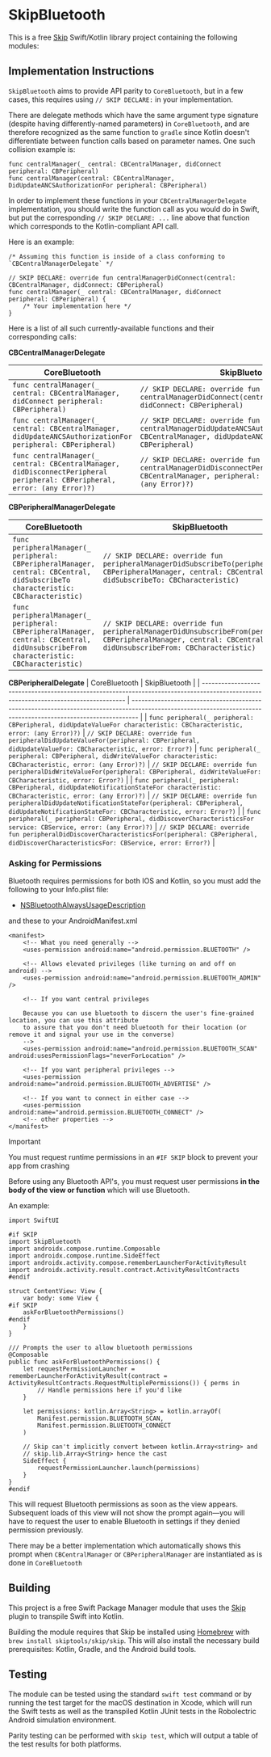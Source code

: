 # SkipBluetooth

This is a free [Skip](https://skip.tools) Swift/Kotlin library project containing the following modules:

## Implementation Instructions

`SkipBluetooth` aims to provide API parity to `CoreBluetooth`, but in a few cases, this requires using `// SKIP DECLARE:` in your implementation.

There are delegate methods which have the same argument type signature (despite having differently-named parameters) in `CoreBluetooth`, and are therefore recognized as the same function to `gradle` since Kotlin doesn't differentiate between function calls based on parameter names. One such collision example is:

```
func centralManager(_ central: CBCentralManager, didConnect peripheral: CBPeripheral)
func centralManager(central: CBCentralManager, DidUpdateANCSAuthorizationFor peripheral: CBPeripheral)
```

In order to implement these functions in your `CBCentralManagerDelegate` implementation, you should write the function call as you would do in Swift, but put the corresponding `// SKIP DECLARE: ...` line above that function which corresponds to the Kotlin-compliant API call.

Here is an example:

```
/* Assuming this function is inside of a class conforming to `CBCentralManagerDelegate` */

// SKIP DECLARE: override fun centralManagerDidConnect(central: CBCentralManager, didConnect: CBPeripheral)
func centralManager(_ central: CBCentralManager, didConnect peripheral: CBPeripheral) {
    /* Your implementation here */
}
```

Here is a list of all such currently-available functions and their corresponding calls:

**CBCentralManagerDelegate**

| CoreBluetooth                                                                                                             | SkipBluetooth                                                                                                                                       |
| ------------------------------------------------------------------------------------------------------------------------- | --------------------------------------------------------------------------------------------------------------------------------------------------- |
| `func centralManager(_ central: CBCentralManager, didConnect peripheral: CBPeripheral)`                                   | `// SKIP DECLARE: override fun centralManagerDidConnect(central: CBCentralManager, didConnect: CBPeripheral)`                                       |
| `func centralManager(_ central: CBCentralManager, didUpdateANCSAuthorizationFor peripheral: CBPeripheral)`                | `// SKIP DECLARE: override fun centralManagerDidUpdateANCSAuthorizationFor(central: CBCentralManager, didUpdateANCSAuthorizationFor: CBPeripheral)` |
| `func centralManager(_ central: CBCentralManager, didDisconnectPeripheral peripheral: CBPeripheral, error: (any Error)?)` | `// SKIP DECLARE: override fun centralManagerDidDisconnectPeripheral(central: CBCentralManager, peripheral: CBPeripheral, error: (any Error)?)`     |

**CBPeripheralManagerDelegate**

| CoreBluetooth                                                                                                                        | SkipBluetooth                                                                                                                                                  |
| ------------------------------------------------------------------------------------------------------------------------------------ | -------------------------------------------------------------------------------------------------------------------------------------------------------------- |
| `func peripheralManager(_ peripheral: CBPeripheralManager, central: CBCentral, didSubscribeTo characteristic: CBCharacteristic)`     | `// SKIP DECLARE: override fun peripheralManagerDidSubscribeTo(peripheral: CBPeripheralManager, central: CBCentral, didSubscribeTo: CBCharacteristic)`         |
| `func peripheralManager(_ peripheral: CBPeripheralManager, central: CBCentral, didUnsubscribeFrom characteristic: CBCharacteristic)` | `// SKIP DECLARE: override fun peripheralManagerDidUnsubscribeFrom(peripheral: CBPeripheralManager, central: CBCentral, didUnsubscribeFrom: CBCharacteristic)` |

**CBPeripheralDelegate**
| CoreBluetooth | SkipBluetooth |
| ------------------------------------------------------------------------------------------------------------------------------------ | -------------------------------------------------------------------------------------------------------------------------------------------------------------- |
| `func peripheral(_ peripheral: CBPeripheral, didUpdateValueFor characteristic: CBCharacteristic, error: (any Error)?)` | `// SKIP DECLARE: override fun peripheralDidUpdateValueFor(peripheral: CBPeripheral, didUpdateValueFor: CBCharacteristic, error: Error?)`
| `func peripheral(_ peripheral: CBPeripheral, didWriteValueFor characteristic: CBCharacteristic, error: (any Error)?)` | `// SKIP DECLARE: override fun peripheralDidWriteValueFor(peripheral: CBPeripheral, didWriteValueFor: CBCharacteristic, error: Error?)` |
| `func peripheral(_ peripheral: CBPeripheral, didUpdateNotificationStateFor characteristic: CBCharacteristic, error: (any Error)?)` | `// SKIP DECLARE: override fun peripheralDidUpdateNotificationStateFor(peripheral: CBPeripheral, didUpdateNotificationStateFor: CBCharacteristic, error: Error?)` |
| `func peripheral(_ peripheral: CBPeripheral, didDiscoverCharacteristicsFor service: CBService, error: (any Error)?)` | `// SKIP DECLARE: override fun peripheralDidDiscoverCharacteristicsFor(peripheral: CBPeripheral, didDiscoverCharacteristicsFor: CBService, error: Error?)` |

### Asking for Permissions

Bluetooth requires permissions for both IOS and Kotlin, so you must add the following to your Info.plist file:

- [NSBluetoothAlwaysUsageDescription](https://developer.apple.com/documentation/bundleresources/information_property_list/nsbluetoothalwaysusagedescription)

and these to your AndroidManifest.xml

```
<manifest>
    <!-- What you need generally -->
    <uses-permission android:name="android.permission.BLUETOOTH" />

    <!-- Allows elevated privileges (like turning on and off on android) -->
    <uses-permission android:name="android.permission.BLUETOOTH_ADMIN" />

    <!-- If you want central privileges

    Because you can use bluetooth to discern the user's fine-grained location, you can use this attribute
    to assure that you don't need bluetooth for their location (or remove it and signal your use in the converse)
    -->
    <uses-permission android:name="android.permission.BLUETOOTH_SCAN" android:usesPermissionFlags="neverForLocation" />

    <!-- If you want peripheral privileges -->
    <uses-permission android:name="android.permission.BLUETOOTH_ADVERTISE" />

    <!-- If you want to connect in either case -->
    <uses-permission android:name="android.permission.BLUETOOTH_CONNECT" />
    <!-- other properties -->
</manifest>
```

> [!IMPORTANT]
> You must request runtime permissions in an `#IF SKIP` block to prevent your app from crashing

Before using any Bluetooth API's, you must request user permissions **in the body of the view or function**
which will use Bluetooth.

An example:

```
import SwiftUI

#if SKIP
import SkipBluetooth
import androidx.compose.runtime.Composable
import androidx.compose.runtime.SideEffect
import androidx.activity.compose.rememberLauncherForActivityResult
import androidx.activity.result.contract.ActivityResultContracts
#endif

struct ContentView: View {
    var body: some View {
#if SKIP
    askForBluetoothPermissions()
#endif
    }
}

/// Prompts the user to allow bluetooth permissions
@Composable
public func askForBluetoothPermissions() {
    let requestPermissionLauncher = rememberLauncherForActivityResult(contract = ActivityResultContracts.RequestMultiplePermissions()) { perms in
        // Handle permissions here if you'd like
    }

    let permissions: kotlin.Array<String> = kotlin.arrayOf(
        Manifest.permission.BLUETOOTH_SCAN,
        Manifest.permission.BLUETOOTH_CONNECT
    )

    // Skip can't implicitly convert between kotlin.Array<string> and
    // skip.lib.Array<String> hence the cast
    SideEffect {
        requestPermissionLauncher.launch(permissions)
    }
}
#endif
```

This will request Bluetooth permissions as soon as the view appears. Subsequent loads of this view will
not show the prompt again—you will have to request the user to enable Bluetooth in settings if they denied
permission previously.

There may be a better implementation which automatically shows this prompt when `CBCentralManager` or
`CBPeripheralManager` are instantiated as is done in `CoreBluetooth`

## Building

This project is a free Swift Package Manager module that uses the
[Skip](https://skip.tools) plugin to transpile Swift into Kotlin.

Building the module requires that Skip be installed using
[Homebrew](https://brew.sh) with `brew install skiptools/skip/skip`.
This will also install the necessary build prerequisites:
Kotlin, Gradle, and the Android build tools.

## Testing

The module can be tested using the standard `swift test` command
or by running the test target for the macOS destination in Xcode,
which will run the Swift tests as well as the transpiled
Kotlin JUnit tests in the Robolectric Android simulation environment.

Parity testing can be performed with `skip test`,
which will output a table of the test results for both platforms.
